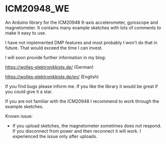 # ICM20948_WE
An Arduino library for the ICM20948 9-axis accelerometer, gyroscope and magnetometer. It contains many example sketches with lots of comments to make it easy to use.

I have not implemented DMP features and most probably I won't do that in future. That would exceed the time I can invest. 

I will soon provide further information in my blog:

https://wolles-elektronikkiste.de/      (German)

https://wolles-elektronikkiste.de/en/   (English)

If you find bugs please inform me. If you like the library it would be great if you could give it a star.

If you are not familiar with the ICM20948 I recommend to work through the example sketches.

Known issue:
* If you upload sketches, the magnetometer sometimes does not respond. If you disconnect from power and then reconnect it will work. I experienced the issue only after uploads.
